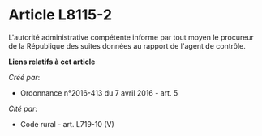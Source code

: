 # Article L8115-2

L'autorité administrative compétente informe par tout moyen le procureur de la République des suites données au rapport de
l'agent de contrôle.

**Liens relatifs à cet article**

_Créé par_:

  - Ordonnance n°2016-413 du 7 avril 2016 - art. 5

_Cité par_:

  - Code rural - art. L719-10 (V)
